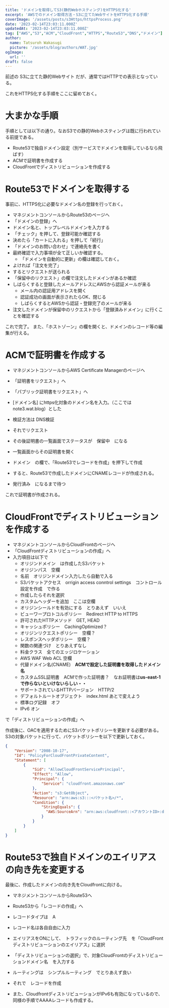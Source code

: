 ```yaml
---
title: 'ドメインを取得してS3(静的Webホスティング)をHTTPS化する'
excerpt: 'AWSでのドメイン取得方法・S3に立てたWebサイトをHTTPS化する手順'
coverImage: '/assets/posts/s3Https/httpsProcess.png'
date: '2023-02-14T23:03:11.000Z'
updatedAt: '2023-02-14T23:03:11.000Z'
tag: ["AWS","S3","ACM","CloudFront","HTTPS","Route53","DNS","ドメイン"]
author:
  name: Tatsuroh Wakasugi
  picture: '/assets/blog/authors/WAT.jpg'
ogImage:
  url: ''
draft: false
---
```


前述の S3に立てた静的Webサイト だが、通常ではHTTPでの表示となっている。

これをHTTPS化する手順をここに留めておく。

# 大まかな手順

手順としては以下の通り。なおS3での静的Webホスティングは既に行われている前提である。
- Route53で独自ドメイン設定（別サービスでドメインを取得しているなら飛ばす）
- ACMで証明書を作成する
- CloudFrontでディストリビューションを作成する

# Route53でドメインを取得する

事前に、HTTPS化に必要なドメイン名の登録を行っておく。

- マネジメントコンソールからRoute53のページへ
- 「ドメインの登録」へ
- ドメイン名と、トップレベルドメインを入力する
- 「チェック」を押して、登録可能か確認する
- 決めたら「カートに入れる」を押して「続行」
- 「ドメインのお問い合わせ」で連絡先を書く
- 最終確認で入力事項が全て正しいか確認する。
  - 「ドメインを自動的に更新」の欄は確認しておく。
- よければ「注文を完了」
- するとリクエストが送られる
- 「保留中のリクエスト」の欄で注文したドメインがあるか確認
- しばらくすると登録したメールアドレスにAWSから認証メールが来る
  - メール内の認証用アドレスを開く
  - 認証成功の画面が表示されたらOK、閉じる
  - しばらくするとAWSから認証・登録完了のメールが来る
- 注文したドメインが保留中のリクエストから「登録済みドメイン」に行くことを確認する

これで完了。
また、「ホストゾーン」の欄を開くと、ドメインのレコード等の編集が行える。



# ACMで証明書を作成する

- マネジメントコンソールからAWS Certificate Managerのページへ
- 「証明書をリクエスト」へ
- 「パブリック証明書をリクエスト」へ
- [ドメイン名] にhttps化対象のドメイン名を入力。（ここではnote3.wat.blog）とした
- 検証方法は DNS検証
- それでリクエスト
- その後証明書の一覧画面でステータスが　保留中　になる

- 一覧画面からその証明書を開く
- ドメイン　の欄で、「Route53でレコードを作成」を押下して作成
- すると、Route53で作成したドメインにCNAMEレコードが作成される。

- 発行済み　になるまで待つ

これで証明書が作成される。

# CloudFrontでディストリビューションを作成する

- マネジメントコンソールからCloudFrontのページへ
- 「CloudFrontディストリビューションの作成」へ
- 入力項目は以下で
  - オリジンドメイン　は作成したS3バケット
  - オリジンパス　空欄
  - 名前　オリジンドメイン入力したら自動で入る
  - S3バケットアクセス　orrigin access conntrol settings　コントロール設定を作成　で作る
   - 作成したらそれを選択
  - カスタムヘッダーを追加　ここは空欄
  - オリジンシールドを有効にする　とりあえず　いいえ
  - ビューワープロトコルポリシー　Redirect HTTP to HTTPS
  - 許可されたHTTPメソッド　GET, HEAD
  - キャッシュポリシー　CachingOptimized？
  - オリジンリクエストポリシー　空欄？
  - レスポンスヘッダポリシー　空欄？
  - 関数の関連づけ　とりあえずなし
  - 料金クラス　全てのエッジロケーション
  - AWS WAF Web ACL 空欄
  - 代替ドメイン名(CNAME)　**ACMで設定した証明書を取得したドメイン名**
  - カスタムSSL証明書　ACMで作った証明書？　なお証明書は**us-east-1で作らないといけないらしい・・**
  - サポートされているHTTPバージョン　HTTP/2
  - デフォルトルートオブジェクト　index.html あとで変えよう
  - 標準ログ記録　オフ
  - IPv6 オン

で「ディストリビューションの作成」へ

作成後に、OACを適用するためにS3バケットポリシーを更新する必要がある。
S3の対象バケットに行って、バケットポリシーを以下で更新しておく。

```json
{
    "Version": "2008-10-17",
    "Id": "PolicyForCloudFrontPrivateContent",
    "Statement": [
        {
            "Sid": "AllowCloudFrontServicePrincipal",
            "Effect": "Allow",
            "Principal": {
                "Service": "cloudfront.amazonaws.com"
            },
            "Action": "s3:GetObject",
            "Resource": "arn:aws:s3:::<バケット名>/*",
            "Condition": {
                "StringEquals": {
                  "AWS:SourceArn": "arn:aws:cloudfront::<アカウントID>:distribution/<ディストリビューションID>"
                }
            }
        }
    ]
}
```

# Route53で独自ドメインのエイリアスの向き先を変更する

最後に、作成したドメインの向き先をCloudfrontに向ける。

- マネジメントコンソールからRoute53へ
- Route53から「レコードの作成」へ
- レコードタイプは　A
- レコード名は各自自由に入力
- エイリアスをONにして、　トラフィックのルーティング先　を「CloudFrontディストリビューションのエイリアス」に選択
- 「ディストリビューションの選択」で、対象CloudFrontのディストリビューションドメイン名　を入力する
- ルーティングは　シンプルルーティング　でとりあえず良い
- それで　レコードを作成

- また、CloudfrontディストリビューションがIPv6も有効になっているので、同様の手順でAAAAレコードも作成する。

